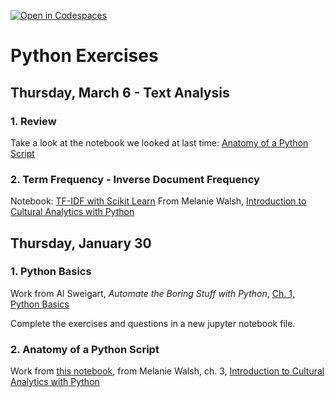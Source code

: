 [![Open in Codespaces](https://classroom.github.com/assets/launch-codespace-2972f46106e565e64193e422d61a12cf1da4916b45550586e14ef0a7c637dd04.svg)](https://classroom.github.com/open-in-codespaces?assignment_repo_id=17954684)
# Python Exercises

## Thursday, March 6 - Text Analysis

### 1. Review 

Take a look at the notebook we looked at last time: [Anatomy of a Python Script](03-Anatomy-Python-Script.ipynb)

### 2. Term Frequency - Inverse Document Frequency

Notebook: [TF-IDF with Scikit Learn](03-TF-IDF-Scikit-Learn.ipynb) From Melanie Walsh, [Introduction to Cultural Analytics with Python](https://melaniewalsh.github.io/Intro-Cultural-Analytics/welcome.html)

## Thursday, January 30

### 1. Python Basics

Work from Al Sweigart, *Automate the Boring Stuff with Python*, [Ch. 1, Python Basics](https://automatetheboringstuff.com/2e/chapter1/)

Complete the exercises and questions in a new jupyter notebook file.

### 2. Anatomy of a Python Script

Work from [this notebook](03-Anatomy-Python-Script.ipynb), from Melanie Walsh, ch. 3, [Introduction to Cultural Analytics with Python](https://melaniewalsh.github.io/Intro-Cultural-Analytics/welcome.html)
